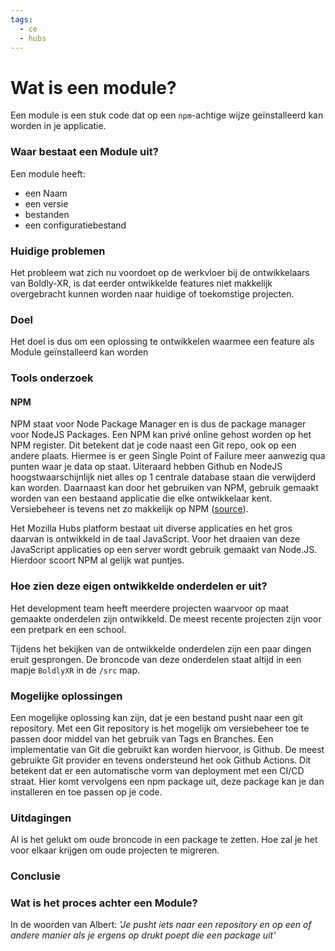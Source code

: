 ```yaml
---
tags:
  - ce
  - hubs
---
```

# Wat is een module?
Een module is een stuk code dat op een `npm`-achtige wijze geïnstalleerd kan worden in je applicatie. 

### Waar bestaat een Module uit?
Een module heeft:
- een Naam
- een versie
- bestanden
- een configuratiebestand

### Huidige problemen
Het probleem wat zich nu voordoet op de werkvloer bij de ontwikkelaars van Boldly-XR, is dat eerder ontwikkelde features niet makkelijk overgebracht kunnen worden naar huidige of toekomstige projecten. 

### Doel
Het doel is dus om een oplossing te ontwikkelen waarmee een feature als Module geïnstalleerd kan worden 


### Tools onderzoek
#### NPM
NPM staat voor Node Package Manager en is dus de package manager voor NodeJS Packages. Een NPM kan privé online gehost worden op het NPM register. Dit betekent dat je code naast een Git repo, ook op een andere plaats. Hiermee is er geen Single Point of Failure meer aanwezig qua punten waar je data op staat. Uiteraard hebben Github en NodeJS hoogstwaarschijnlijk niet alles op 1 centrale database staan die verwijderd kan worden. Daarnaast kan door het gebruiken van NPM, gebruik gemaakt worden van een bestaand applicatie die elke ontwikkelaar kent. Versiebeheer is tevens net zo makkelijk op NPM ([source](https://docs.npmjs.com/creating-a-package-json-file)). 

Het Mozilla Hubs platform bestaat uit diverse applicaties en het gros daarvan is ontwikkeld in de taal JavaScript. Voor het draaien van deze JavaScript applicaties op een server wordt gebruik gemaakt van Node.JS. Hierdoor scoort NPM al gelijk wat puntjes.





### Hoe zien deze eigen ontwikkelde onderdelen er uit?
Het development team heeft meerdere projecten waarvoor op maat gemaakte onderdelen zijn ontwikkeld. De meest recente projecten zijn voor een pretpark en een school. 

Tijdens het bekijken van de ontwikkelde onderdelen zijn een paar dingen eruit gesprongen. De broncode van deze onderdelen staat altijd in een mapje `BoldlyXR` in de `/src` map.









### Mogelijke oplossingen
Een mogelijke oplossing kan zijn, dat je een bestand pusht naar een git repository. Met een Git repository is het mogelijk om versiebeheer toe te passen door middel van het gebruik van Tags en Branches. Een implementatie van Git die gebruikt kan worden hiervoor, is Github. De meest gebruikte Git provider en tevens ondersteund het ook Github Actions. Dit betekent dat er een automatische vorm van deployment met een CI/CD straat. Hier komt vervolgens een npm package uit, deze package kan je dan installeren en toe passen op je code.


### Uitdagingen
Al is het gelukt om oude broncode in een package te zetten. Hoe zal je het voor elkaar krijgen om oude projecten te migreren. 



### Conclusie



### Wat is het proces achter een Module?
In de woorden van Albert: *'Je pusht iets naar een repository en op een of andere manier als je ergens op drukt poept die een package uit'* 
